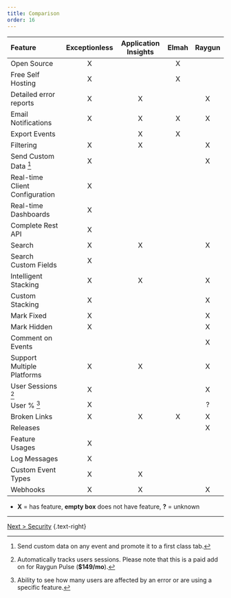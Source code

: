 ```yaml
---
title: Comparison
order: 16
---
```

| Feature                        | Exceptionless | Application Insights | Elmah | Raygun |
| :----------------------------- | :-----------: | :------------------: | :---: | :----: |
| Open Source                    | X             |                      | X     |
| Free Self Hosting              | X             |                      | X     |
| Detailed error reports         | X             | X                    |       | X      |
| Email Notifications            | X             | X                    | X     | X      |
| Export Events                  |               | X                    | X     |
| Filtering                      | X             | X                    |       | X      |
| Send Custom Data [^1]          | X             |                      |       | X      |
| Real-time Client Configuration | X             |                      |       |
| Real-time Dashboards           | X             |                      |       |
| Complete Rest API              | X             |                      |       |
| Search                         | X             | X                    |       | X      |
| Search Custom Fields           | X             |                      |       |
| Intelligent Stacking           | X             | X                    |       | X      |
| Custom Stacking                | X             |                      |       | X      |
| Mark Fixed                     | X             |                      |       | X      |
| Mark Hidden                    | X             |                      |       | X      |
| Comment on Events              |               |                      |       | X      |
| Support Multiple Platforms     | X             | X                    |       | X      |
| User Sessions [^2]             | X             |                      |       | X      |
| User % [^3]                    | X             |                      |       | ?      |
| Broken Links                   | X             | X                    | X     | X      |
| Releases                       |               |                      |       | X      |
| Feature Usages                 | X             |                      |       |
| Log Messages                   | X             |                      |       |
| Custom Event Types             | X             | X                    |       |
| Webhooks                       | X             | X                    |       | X      |

- **X** = has feature, **empty box** does not have feature, **?** = unknown

[^1]: Send custom data on any event and promote it to a first class tab.
[^2]: Automatically tracks users sessions. Please note that this is a paid add on for Raygun Pulse (**$149/mo**).
[^3]: Ability to see how many users are affected by an error or are using a specific feature.

---

[Next > Security](security.md) {.text-right}